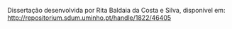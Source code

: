 Dissertação desenvolvida por Rita Baldaia da Costa e Silva, disponível em: http://repositorium.sdum.uminho.pt/handle/1822/46405
